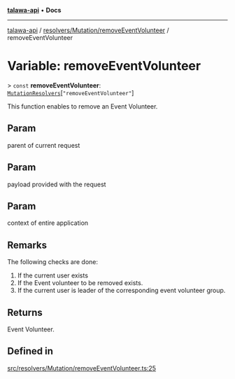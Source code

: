 [**talawa-api**](../../../../README.md) • **Docs**

***

[talawa-api](../../../../modules.md) / [resolvers/Mutation/removeEventVolunteer](../README.md) / removeEventVolunteer

# Variable: removeEventVolunteer

\> `const` **removeEventVolunteer**: [`MutationResolvers`](../../../../types/generatedGraphQLTypes/type-aliases/MutationResolvers.md)\[`"removeEventVolunteer"`\]

This function enables to remove an Event Volunteer.

## Param

parent of current request

## Param

payload provided with the request

## Param

context of entire application

## Remarks

The following checks are done:
1. If the current user exists
2. If the Event volunteer to be removed exists.
3. If the current user is leader of the corresponding event volunteer group.

## Returns

Event Volunteer.

## Defined in

[src/resolvers/Mutation/removeEventVolunteer.ts:25](https://github.com/PalisadoesFoundation/talawa-api/blob/5e38dbf44e47f2fc703410fad29ab5c8f7f26c77/src/resolvers/Mutation/removeEventVolunteer.ts#L25)
